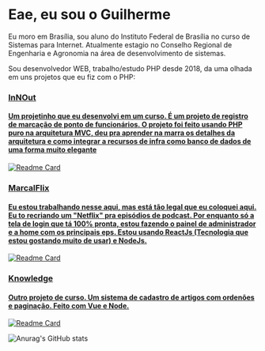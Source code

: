 <h1>Eae, eu sou o Guilherme</h1>
<p>Eu moro em Brasília, sou aluno do Instituto Federal de Brasília no curso de Sistemas para Internet. Atualmente estagio no Conselho Regional de Engenharia e Agronomia na área de desenvolvimento de sistemas. </p>

<p>Sou desenvolvedor WEB, trabalho/estudo PHP desde 2018, da uma olhada em uns projetos que eu fiz com o PHP:</p>
<a href="https://github.com/MarcalFilosofo/InnOut">
  <h3>
    InNOut
  </h3>
  <h4>
  Um projetinho que eu desenvolvi em um curso. É um projeto de registro de marcação de ponto de funcionários. O projeto foi feito usando PHP puro na arquitetura MVC, deu pra aprender na marra os detalhes da arquitetura e como integrar a recursos de infra como banco de dados de uma forma muito elegante
  </h4>
</a>

[![Readme Card](https://github-readme-stats.vercel.app/api/pin/?username=MarcalFilosofo&repo=InnOut)](https://github.com/MarcalFilosofo/InnOut)

<a href="https://github.com/MarcalFilosofo/InnOut">
  <h3>
    MarcalFlix
  </h3>
  <h4>
  Eu estou trabalhando nesse aqui, mas está tão legal que eu coloquei aqui. Eu to recriando um "Netflix" pra episódios de podcast. Por enquanto só a tela de login que tá 100% pronta, estou fazendo o painel de administrador e a home com os principais eps. Estou usando ReactJs (Tecnologia que estou gostando muito de usar) e NodeJs.
  </h4>
</a>

[![Readme Card](https://github-readme-stats.vercel.app/api/pin/?username=MarcalFilosofo&repo=MarcalFlix)](https://github.com/MarcalFilosofo/MarcalFlix)

<a href="https://github.com/MarcalFilosofo/InnOut">
  <h3>
    Knowledge
  </h3>
  <h4>
  Outro projeto de curso. Um sistema de cadastro de artigos com ordenões e paginação. Feito com Vue e Node.
  </h4>
</a>

[![Readme Card](https://github-readme-stats.vercel.app/api/pin/?username=MarcalFilosofo&repo=knowledge)](https://github.com/MarcalFilosofo/knowledge)

![Anurag's GitHub stats](https://github-readme-stats.vercel.app/api?username=MarcalFilosofo&show_icons=true&theme=radical)

